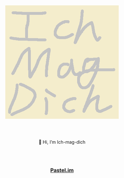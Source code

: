 #

<div align="center">
  <img src="https://github.com/Ich-mag-dich/Ich-mag-dich/blob/main/imd.png" />

<br><br>

👋 Hi, I’m Ich-mag-dich

<br><br>

### [Pastel.im](https://pastel.im/)
</div>
